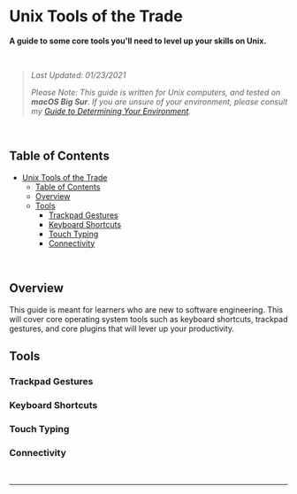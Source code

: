# Unix Tools of the Trade

**A guide to some core tools you'll need to level up your skills on Unix.**

<br>

> _Last Updated: 01/23/2021_
>
> _Please Note: This guide is written for Unix computers, and tested on **macOS Big Sur**. If you are unsure of your environment, please consult my [Guide to Determining Your Environment]._

<br>

## Table of Contents

- [Unix Tools of the Trade](#unix-tools-of-the-trade)
  - [Table of Contents](#table-of-contents)
  - [Overview](#overview)
  - [Tools](#tools)
    - [Trackpad Gestures](#trackpad-gestures)
    - [Keyboard Shortcuts](#keyboard-shortcuts)
    - [Touch Typing](#touch-typing)
    - [Connectivity](#connectivity)

<br>

## Overview

This guide is meant for learners who are new to software engineering. This will cover core operating system tools such as keyboard shortcuts, trackpad gestures, and core plugins that will lever up your productivity.

## Tools

### Trackpad Gestures

### Keyboard Shortcuts

### Touch Typing

### Connectivity

<br>

***

<!-- Links -->
[Guide to Determining Your Environment]: github.com/mishakessler/determine-your-environment

[Unix Version]: github.com/mishakessler/unix-environment
[M1 Version]: github.com/mishakessler/m1-environment
[Linux Version]: github.com/mishakessler/linux-environment

[Tools of the Trade]: github.com/mishakessler/unix-tools-of-the-trade

[Glossary]: github.com/mishakessler/glossary

[back to top]: #table-of-contents
